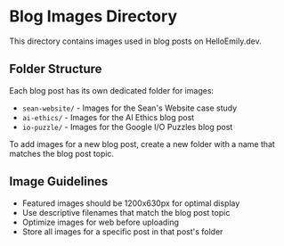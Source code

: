 # Blog Images Directory

This directory contains images used in blog posts on HelloEmily.dev.

## Folder Structure

Each blog post has its own dedicated folder for images:

- `sean-website/` - Images for the Sean's Website case study
- `ai-ethics/` - Images for the AI Ethics blog post
- `io-puzzle/` - Images for the Google I/O Puzzles blog post

To add images for a new blog post, create a new folder with a name that matches the blog post topic.

## Image Guidelines

- Featured images should be 1200x630px for optimal display
- Use descriptive filenames that match the blog post topic
- Optimize images for web before uploading
- Store all images for a specific post in that post's folder